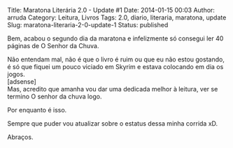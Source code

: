 Title: Maratona Literária 2.0 - Update #1
Date: 2014-01-15 00:03
Author: arruda
Category: Leitura, Livros
Tags: 2.0, diario, literaria, maratona, update
Slug: maratona-literaria-2-0-update-1
Status: published

Bem, acabou o segundo dia da maratona e infelizmente só consegui ler 40 páginas de O Senhor da Chuva.

Não entendam mal, não é que o livro é ruim ou que eu não estou gostando, é só que fiquei um pouco viciado em Skyrim e estava colocando em dia os jogos.  
\[adsense\]  
Mas, acredito que amanha vou dar uma dedicada melhor à leitura, ver se termino O senhor da chuva logo.

Por enquanto é isso.

Sempre que puder vou atualizar sobre o estatus dessa minha corrida xD.

Abraços.
